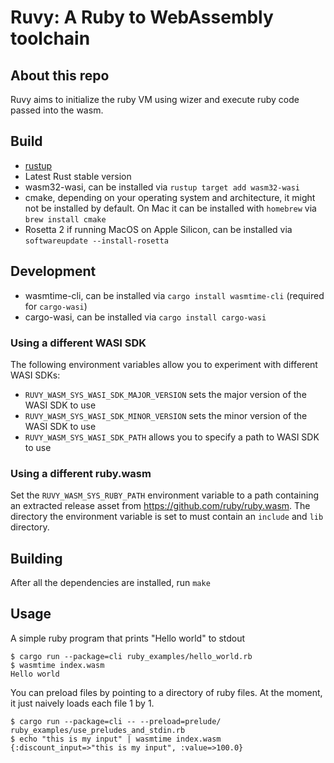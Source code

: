 # Ruvy: A Ruby to WebAssembly toolchain

## About this repo

Ruvy aims to initialize the ruby VM using wizer and execute ruby code passed into the wasm.

## Build

- [rustup](https://rustup.rs/)
- Latest Rust stable version
- wasm32-wasi, can be installed via `rustup target add wasm32-wasi`
- cmake, depending on your operating system and architecture, it might not be
  installed by default. On Mac it can be installed with `homebrew` via `brew
install cmake`
- Rosetta 2 if running MacOS on Apple Silicon, can be installed via
  `softwareupdate --install-rosetta`

## Development

- wasmtime-cli, can be installed via `cargo install wasmtime-cli` (required for
  `cargo-wasi`)
- cargo-wasi, can be installed via `cargo install cargo-wasi`

### Using a different WASI SDK

The following environment variables allow you to experiment with different WASI SDKs:

- `RUVY_WASM_SYS_WASI_SDK_MAJOR_VERSION` sets the major version of the WASI SDK to use
- `RUVY_WASM_SYS_WASI_SDK_MINOR_VERSION` sets the minor version of the WASI SDK to use
- `RUVY_WASM_SYS_WASI_SDK_PATH` allows you to specify a path to WASI SDK to use

### Using a different ruby.wasm

Set the `RUVY_WASM_SYS_RUBY_PATH` environment variable to a path containing an extracted release asset from https://github.com/ruby/ruby.wasm. The directory the environment variable is set to must contain an `include` and `lib` directory.

## Building

After all the dependencies are installed, run `make`

## Usage

A simple ruby program that prints "Hello world" to stdout

```
$ cargo run --package=cli ruby_examples/hello_world.rb
$ wasmtime index.wasm
Hello world
```

You can preload files by pointing to a directory of ruby files. At the moment, it just naively loads each file 1 by 1.

```
$ cargo run --package=cli -- --preload=prelude/ ruby_examples/use_preludes_and_stdin.rb
$ echo "this is my input" | wasmtime index.wasm
{:discount_input=>"this is my input", :value=>100.0}
```
